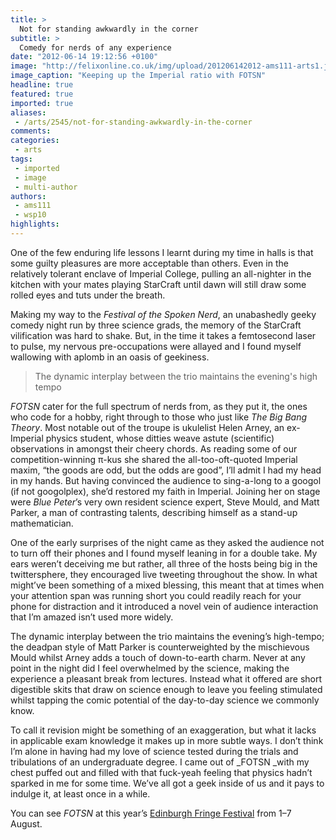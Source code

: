 ```yaml
---
title: >
  Not for standing awkwardly in the corner
subtitle: >
  Comedy for nerds of any experience
date: "2012-06-14 19:12:56 +0100"
image: "http://felixonline.co.uk/img/upload/201206142012-ams111-arts1.jpg"
image_caption: "Keeping up the Imperial ratio with FOTSN"
headline: true
featured: true
imported: true
aliases:
 - /arts/2545/not-for-standing-awkwardly-in-the-corner
comments:
categories:
 - arts
tags:
 - imported
 - image
 - multi-author
authors:
 - ams111
 - wsp10
highlights:
---
```


One of the few enduring life lessons I learnt during my time in halls is that some guilty pleasures are more acceptable than others. Even in the relatively tolerant enclave of Imperial College, pulling an all-nighter in the kitchen with your mates playing StarCraft until dawn will still draw some rolled eyes and tuts under the breath.

Making my way to the _Festival of the Spoken Nerd_, an unabashedly geeky comedy night run by three science grads, the memory of the StarCraft vilification was hard to shake. But, in the time it takes a femtosecond laser to pulse, my nervous pre-occupations were allayed and I found myself wallowing with aplomb in an oasis of geekiness.

> The dynamic interplay between the trio maintains the evening's high tempo

_FOTSN_ cater for the full spectrum of nerds from, as they put it, the ones who code for a hobby, right through to those who just like _The Big Bang Theory_. Most notable out of the troupe is ukulelist Helen Arney, an ex-Imperial physics student, whose ditties weave astute (scientific) observations in amongst their cheery chords. As reading some of our competition-winning π-kus she shared the all-too-oft-quoted Imperial maxim, “the goods are odd, but the odds are good”, I’ll admit I had my head in my hands. But having convinced the audience to sing-a-long to a googol (if not googolplex), she’d restored my faith in Imperial. Joining her on stage were _Blue Peter_’s very own resident science expert, Steve Mould, and Matt Parker, a man of contrasting talents, describing himself as a stand-up mathematician.

One of the early surprises of the night came as they asked the audience not to turn off their phones and I found myself leaning in for a double take. My ears weren’t deceiving me but rather, all three of the hosts being big in the twittersphere, they encouraged live tweeting throughout the show. In what might’ve been something of a mixed blessing, this meant that at times when your attention span was running short you could readily reach for your phone for distraction and it introduced a novel vein of audience interaction that I’m amazed isn’t used more widely.

The dynamic interplay between the trio maintains the evening’s high-tempo; the deadpan style of Matt Parker is counterweighted by the mischievous Mould whilst Arney adds a touch of down-to-earth charm. Never at any point in the night did I feel overwhelmed by the science, making the experience a pleasant break from lectures. Instead what it offered are short digestible skits that draw on science enough to leave you feeling stimulated whilst tapping the comic potential of the day-to-day science we commonly know.

To call it revision might be something of an exaggeration, but what it lacks in applicable exam knowledge it makes up in more subtle ways. I don’t think I’m alone in having had my love of science tested during the trials and tribulations of an undergraduate degree. I came out of _FOTSN _with my chest puffed out and filled with that fuck-yeah feeling that physics hadn’t sparked in me for some time. We’ve all got a geek inside of us and it pays to indulge it, at least once in a while.

You can see _FOTSN_ at this year’s [Edinburgh Fringe Festival](http://www.edfringe.com/whats-on/comedy/festival-of-the-spoken-nerd) from 1–7 August.
